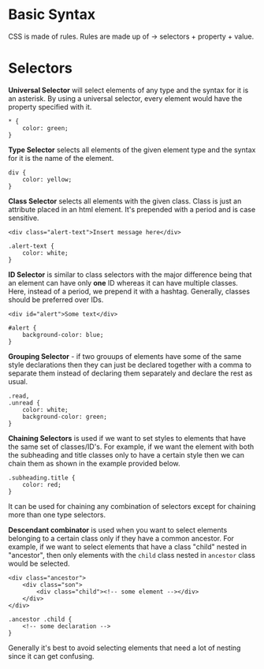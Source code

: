# Basic Syntax
CSS is made of rules. Rules are made up of -> selectors + property + value.
#
# Selectors
**Universal Selector** will select elements of any type and the syntax for it is an asterisk. By using a universal selector, every element would have the property specified with it.

```
* {
    color: green;
}
```

**Type Selector** selects all elements of the given element type and the syntax for it is the name of the element.

```
div {
    color: yellow;
}
```

**Class Selector** selects all elements with the given class. Class is just an attribute placed in an html element. It's prepended with a period and is case sensitive.

```
<div class="alert-text">Insert message here</div>

.alert-text {
    color: white;
}
```

**ID Selector** is similar to class selectors with the major difference being that an element can have only **one** ID whereas it can have multiple classes. Here, instead of a period, we prepend it with a hashtag. Generally, classes should be preferred over IDs.

```
<div id="alert">Some text</div>

#alert {
    background-color: blue;
}
```

**Grouping Selector** - if two grouups of elements have some of the same style declarations then they can just be declared together with a comma to separate them instead of declaring them separately and declare the rest as usual.

```
.read,
.unread {
    color: white;
    background-color: green;
}
```

**Chaining Selectors** is used if we want to set styles to elements that have the same set of classes/ID's. For example, if we want the element with both the subheading and title classes only to have a certain style then we can chain them as shown in the example provided below.

```
.subheading.title {
    color: red;
}
```

It can be used for chaining any combination of selectors except for chaining more than one type selectors.

**Descendant combinator** is used when you want to select elements belonging to a certain class only if they have a common ancestor. For example, if we want to select elements that have a class "child" nested in "ancestor", then only elements with the `child` class nested in `ancestor` class would be selected.

```
<div class="ancestor">
    <div class="son">
        <div class="child"><!-- some element --></div> 
    </div>
</div>
```

```
.ancestor .child {
    <!-- some declaration -->
}
```

Generally it's best to avoid selecting elements that need a lot of nesting since it can get confusing.
#